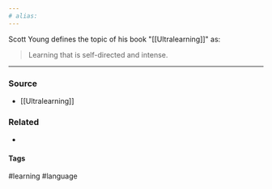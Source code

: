 ```yaml
---
# alias:
---
```

Scott Young defines the topic of his book "[[Ultralearning]]" as:
> Learning that is self-directed and intense.

---
### Source
- [[Ultralearning]]

### Related
- 

#### Tags
#learning #language 